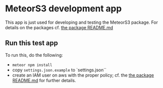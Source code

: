 # MeteorS3 development app

This app is just used for developing and testing the MeteorS3 package. For details on the packages cf. [the package README.md](packages/meteor-s3/README.md)

## Run this test app

To run this, do the following:

- `meteor npm install`
- copy `settings.json.example` to `settings.json``
- create an IAM user on aws with the proper policy; cf. the [the package README.md](packages/meteor-s3/README.md#required-policy) for further details.